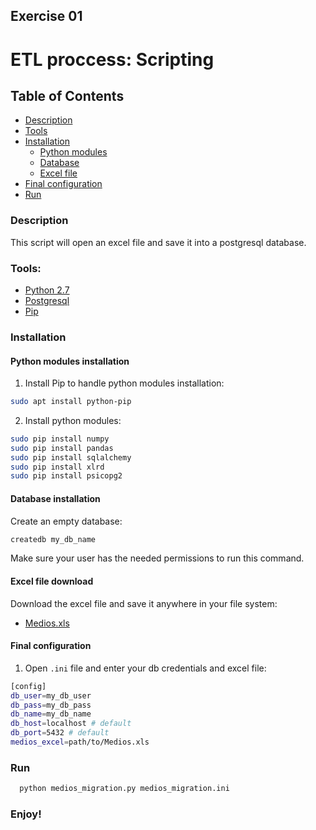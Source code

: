 ## Exercise 01
# ETL proccess: Scripting

## Table of Contents
- [Description](#description)
- [Tools](#tools)
- [Installation](#installation)
  - [Python modules](#python-modules-installation)
  - [Database](#database-installation)
  - [Excel file](#excel-file-download)
- [Final configuration](#final-configuration)
- [Run](#run)

### Description
This script will open an excel file and save it into a postgresql database.


### Tools:
  - [Python 2.7](https://www.python.org/downloads/)
  - [Postgresql](https://www.postgresql.org/download/)
  - [Pip](https://pypi.python.org/pypi/pip)

### Installation
#### Python modules installation
1. Install Pip to handle python modules installation:
```bash
sudo apt install python-pip
```
2. Install python modules:
```bash
sudo pip install numpy
sudo pip install pandas
sudo pip install sqlalchemy
sudo pip install xlrd
sudo pip install psicopg2
```

#### Database installation
Create an empty database:
```bash
createdb my_db_name
```
 Make sure your user has the needed permissions to run this command.

#### Excel file download
Download the excel file and save it anywhere in your file system:
- [Medios.xls](https://drive.google.com/open?id=0B13cNeaiufwVdFFXdzM3VnZyV0E)


#### Final configuration
1. Open `.ini` file and enter your db credentials and excel file:
```bash
[config]
db_user=my_db_user
db_pass=my_db_pass
db_name=my_db_name
db_host=localhost # default
db_port=5432 # default
medios_excel=path/to/Medios.xls
```

### Run
```bash
  python medios_migration.py medios_migration.ini
```

### Enjoy!
